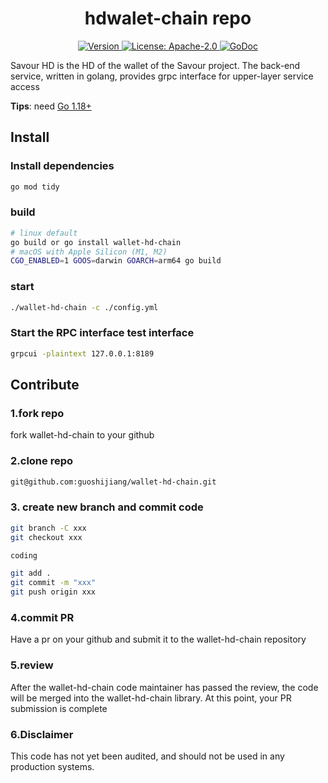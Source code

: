 <!--
parent:
  order: false
-->

<div align="center">
  <h1> hdwalet-chain  repo </h1>
</div>

<div align="center">
  <a href="https://github.com/savour-labs/wallet-hd-chain/releases/latest">
    <img alt="Version" src="https://img.shields.io/github/tag/savour-labs/wallet-hd-chain.svg" />
  </a>
  <a href="https://github.com/savour-labs/wallet-hd-chain/blob/main/LICENSE">
    <img alt="License: Apache-2.0" src="https://img.shields.io/github/license/savour-labs/wallet-hd-chain.svg" />
  </a>
  <a href="https://pkg.go.dev/github.com/savour-labs/wallet-hd-chain">
    <img alt="GoDoc" src="https://godoc.org/github.com/savour-labs/wallet-hd-chain?status.svg" />
  </a>
</div>

Savour HD is the HD of the wallet of the Savour project. The back-end service, written in golang, provides grpc interface for upper-layer service access

**Tips**: need [Go 1.18+](https://golang.org/dl/)

## Install

### Install dependencies
```bash
go mod tidy
```
### build
```bash
# linux default
go build or go install wallet-hd-chain
# macOS with Apple Silicon (M1, M2)
CGO_ENABLED=1 GOOS=darwin GOARCH=arm64 go build
```

### start 
```bash
./wallet-hd-chain -c ./config.yml
```

### Start the RPC interface test interface

```bash
grpcui -plaintext 127.0.0.1:8189
```

## Contribute

### 1.fork repo

fork wallet-hd-chain to your github

### 2.clone repo

```bash
git@github.com:guoshijiang/wallet-hd-chain.git
```

### 3. create new branch and commit code

```bash
git branch -C xxx
git checkout xxx

coding

git add .
git commit -m "xxx"
git push origin xxx
```

### 4.commit PR

Have a pr on your github and submit it to the wallet-hd-chain repository

### 5.review 

After the wallet-hd-chain code maintainer has passed the review, the code will be merged into the wallet-hd-chain library. At this point, your PR submission is complete

### 6.Disclaimer

This code has not yet been audited, and should not be used in any production systems.
